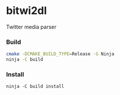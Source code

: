 # bitwi2dl
Twitter media parser

### Build
```bash
cmake -DCMAKE_BUILD_TYPE=Release -G Ninja
ninja -C build
```

### Install
```
ninja -C build install
```